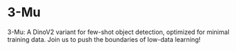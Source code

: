 # 3-Mu
3-Mu: A DinoV2 variant for few-shot object detection, optimized for minimal training data. Join us to push the boundaries of low-data learning!

